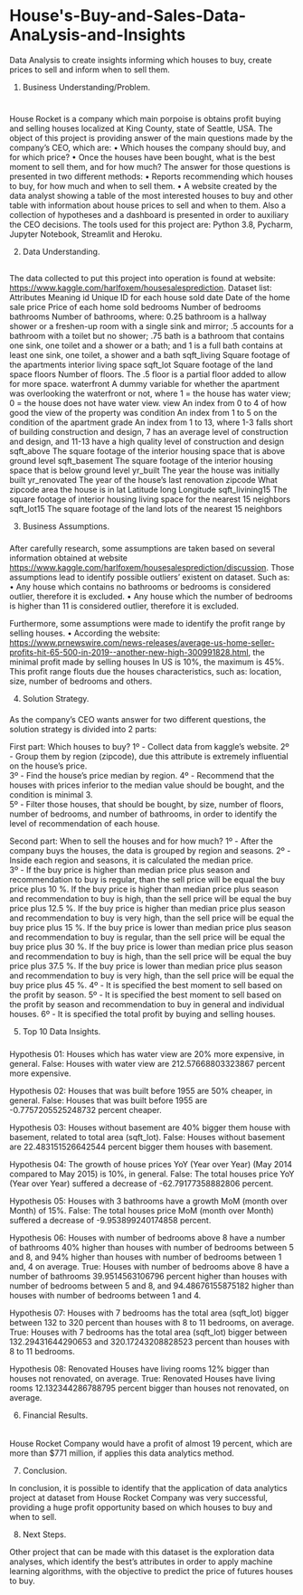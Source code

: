 # House's-Buy-and-Sales-Data-AnaLysis-and-Insights
Data Analysis to create insights informing which houses to buy, create prices to sell and inform when to sell them.

1. Business Understanding/Problem.<h1>

House Rocket is a company which main porpoise is obtains profit buying and selling houses localized at King County, state of Seattle, USA.
The object of this project is providing answer of the main questions made by the company’s CEO, which are:
•	Which houses the company should buy, and for which price?
•	Once the houses have been bought, what is the best moment to sell them, and for how much?
The answer for those questions is presented in two different methods:
•	 Reports recommending which houses to buy, for how much and when to sell them.
•	A website created by the data analyst showing a table of the most interested houses to buy and other table with information about house prices to sell and when to them. Also a collection of hypotheses and a dashboard is presented in order to auxiliary the CEO decisions.
The tools used for this project are: Python 3.8, Pycharm, Jupyter Notebook, Streamlit and Heroku.

2. Data Understanding.<h2>

The data collected to put this project into operation is found at website: https://www.kaggle.com/harlfoxem/housesalesprediction.
Dataset list:
Attributes	Meaning
id	Unique ID for each house sold
date	Date of the home sale
price	Price of each home sold
bedrooms	Number of bedrooms
bathrooms	Number of bathrooms,
 where:  0.25 bathroom is a hallway shower or a freshen-up room with a single sink and mirror;
 .5 accounts for a bathroom with a toilet but no shower;
 .75 bath is a bathroom that contains one sink, one toilet and a shower or a bath; 
and 1 is a full bath contains at least one sink, one toilet, a shower and a bath
sqft_living	Square footage of the apartments interior living space
sqft_lot	Square footage of the land space
floors	Number of floors. The .5 floor is a partial floor added to allow for more space.
waterfront	A dummy variable for whether the apartment was overlooking the waterfront or not, where 1 = the house has water view; 0 = the house does not have water view. 
view	An index from 0 to 4 of how good the view of the property was
condition	An index from 1 to 5 on the condition of the apartment
grade	An index from 1 to 13, where 1-3 falls short of building construction and design, 7 has an average level of construction and design, and 11-13 have a high quality level of construction and design
sqft_above	The square footage of the interior housing space that is above ground level
sqft_basement	The square footage of the interior housing space that is below ground level
yr_built	 The year the house was initially built
yr_renovated	The year of the house’s last renovation
zipcode	What zipcode area the house is in
lat	Latitude
long	Longitude
sqft_livining15	The square footage of interior housing living space for the nearest 15 neighbors
sqft_lot15	The square footage of the land lots of the nearest 15 neighbors

3. Business Assumptions.<h3>

After carefully research, some assumptions are taken based on several information obtained at website https://www.kaggle.com/harlfoxem/housesalesprediction/discussion.
Those assumptions lead to identify possible outliers’ existent on dataset. Such as:
•	Any house which contains no bathrooms or bedrooms is considered outlier, therefore it is excluded.
•	Any house which the number of bedrooms is higher than 11 is considered outlier, therefore it is excluded.

Furthermore, some assumptions were made to identify the profit range by selling houses.
•	According the website: https://www.prnewswire.com/news-releases/average-us-home-seller-profits-hit-65-500-in-2019--another-new-high-300991828.html, the minimal profit made by selling houses In US is 10%, the maximum is 45%. This profit range flouts due the houses characteristics, such as: location, size, number of bedrooms and others. 

4. Solution Strategy.<h4>

As the company’s CEO wants answer for two different questions, the solution strategy is divided into 2 parts:

First part: Which houses to buy?
1º - Collect data from kaggle’s website.
2º - Group them by region (zipcode), due this attribute is extremely influential on the house’s price.   
3º - Find the house’s price median by region.
4º - Recommend that the houses with prices inferior to the median value should be bought, and the condition is minimal 3.  
5º - Filter those houses, that should be bought, by size, number of floors, number of bedrooms, and number of bathrooms, in order to identify the level of recommendation of each house. 

Second part: When to sell the houses and for how much?
1º - After the company buys the houses, the data is grouped by region and seasons.
2º - Inside each region and seasons, it is calculated the median price.   
3º - If the buy price is higher than median price plus season and recommendation to buy is regular, than the sell price will be equal the buy price plus 10 %. 
If the buy price is higher than median price plus season and recommendation to buy is high, than the sell price will be equal the buy price plus 12.5 %.
If the buy price is higher than median price plus season and recommendation to buy is very high, than the sell price will be equal the buy price plus 15 %.
If the buy price is lower than median price plus season and recommendation to buy is regular, than the sell price will be equal the buy price plus 30 %.
If the buy price is lower than median price plus season and recommendation to buy is high, than the sell price will be equal the buy price plus 37.5 %.
If the buy price is lower than median price plus season and recommendation to buy is very high, than the sell price will be equal the buy price plus 45 %.
4º - It is specified the best moment to sell based on the profit by season.
5º - It is specified the best moment to sell based on the profit by season and recommendation to buy in general and individual houses.
6º - It is specified the total profit by buying and selling houses.

5. Top 10 Data Insights.<h5>

Hypothesis 01: Houses which has water view are 20% more expensive, in general.
False: Houses with water view are 212.57668803323867 percent more expensive.

Hypothesis 02: Houses that was built before 1955 are 50% cheaper, in general.
False: Houses that was built before 1955 are -0.7757205525248732 percent cheaper.

Hypothesis 03: Houses without basement are 40% bigger them house with basement, related to total area (sqft_lot).
False: Houses without basement are 22.483151526642544 percent bigger them houses with basement.

Hypothesis 04: The growth of house prices YoY (Year over Year) (May 2014 compared to May 2015) is 10%, in general.
False: The total houses price YoY (Year over Year) suffered a decrease of -62.79177358882806 percent.

Hypothesis 05: Houses with 3 bathrooms have a growth MoM (month over Month) of 15%.
False: The total houses price MoM (month over Month) suffered a decrease of -9.953899240174858 percent.

Hypothesis 06: Houses with number of bedrooms above 8 have a number of bathrooms 40% higher than houses with number of bedrooms between 5 and 8, and 94% higher than houses with number of bedrooms between 1 and, 4 on average.
True: Houses with number of bedrooms above 8 have a number of bathrooms 39.9514563106796 percent higher than houses with number of bedrooms between 5 and 8, and 94.48676155875182 higher than houses with number of bedrooms between 1 and 4.

Hypothesis 07: Houses with 7 bedrooms has the total area (sqft_lot) bigger between 132 to 320 percent than houses with 8 to 11 bedrooms, on average.
True: Houses with 7 bedrooms has the total area (sqft_lot) bigger between 132.29431644290653 and 320.17243208828523 percent than houses with 8 to 11 bedrooms.

Hypothesis 08: Renovated Houses have living rooms 12% bigger than houses not renovated, on average.
True: Renovated Houses have living rooms 12.132344286788795 percent bigger than houses not renovated, on average.

6. Financial Results.<h6>

 House Rocket Company would have a profit of almost 19 percent, which are more than $771 million, if applies this data analytics method.

7. Conclusion.<h7>

In conclusion, it is possible to identify that the application of data analytics project at dataset from House Rocket Company was very successful, providing a huge profit opportunity based on which houses to buy and when to sell.

8. Next Steps.<h8>

Other project that can be made with this dataset is the exploration data analyses, which identify the best’s attributes in order to apply machine learning algorithms, with the objective to predict the price of futures houses to buy.



